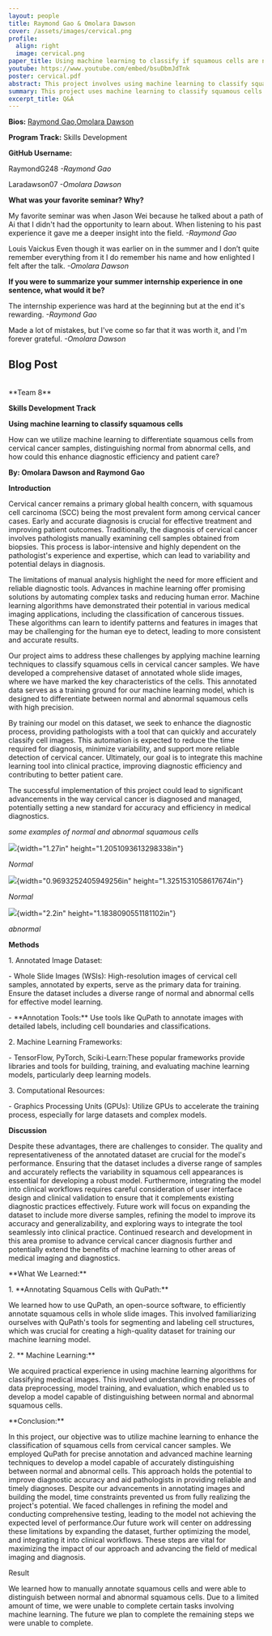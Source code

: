 ```yaml
---
layout: people
title: Raymond Gao & Omolara Dawson
cover: /assets/images/cervical.png
profile:
  align: right
  image: cervical.png
paper_title: Using machine learning to classify if squamous cells are normal or atypical
youtube: https://www.youtube.com/embed/bsuDbmJdTnk
poster: cervical.pdf
abstract: This project involves using machine learning to classify squamous cells, which are crucial for diagnosing skin and mucous membrane conditions. We collected a dataset of annotated whole slide images. This data was then used to train our machine learning model on a discovery platform. We utilized advanced algorithms to create a model capable of accurately distinguishing between normal and abnormal squamous cells. The model is intended to aid pathologists by providing quick and precise classifications of cell images. Future plans include expanding the dataset, enhancing the model's accuracy, and integrating the tool into clinical settings to improve diagnostic efficiency and patient care. 
summary: This project uses machine learning to classify squamous cells from cervical cancer samples, helping to quickly and accurately identify normal versus abnormal cells. By training a model on annotated cell images, we aim to improve diagnostic efficiency and support better patient care in detecting cervical cancer.
excerpt_title: Q&A
---
```

**Bios:** [Raymond Gao](https://jlevy44.github.io/editai_internship/people/HS_Raymond_Gao),[Omolara Dawson](https://jlevy44.github.io/editai_internship/people/HS_Omolara_Dawson)

**Program Track:** Skills Development

**GitHub Username:**  

RaymondG248
*-Raymond Gao*

Laradawson07
*-Omolara Dawson*


**What was your favorite seminar? Why?**  

My favorite seminar was when Jason Wei because he talked about a path of Ai that I didn't had the opportunity to learn about. When listening to his past experience it gave me a deeper insight into the field.
*-Raymond Gao*

Louis Vaickus Even though it was earlier on in the summer and I don’t quite remember everything from it I do remember his name and how enlighted I felt after the talk. 
*-Omolara Dawson*


**If you were to summarize your summer internship experience in one sentence, what would it be?**  

The internship experience was hard at the beginning but at the end it's rewarding.
*-Raymond Gao*

Made a lot of mistakes, but I've come so far that it was worth it, and I'm forever grateful. 
*-Omolara Dawson*

<h2>Blog Post</h2>
<br>
**Team 8**

**Skills Development Track**

**Using machine learning to classify squamous cells**

How can we utilize machine learning to differentiate squamous cells from
cervical cancer samples, distinguishing normal from abnormal cells, and
how could this enhance diagnostic efficiency and patient care?

**By: Omolara Dawson and Raymond Gao**

**Introduction**

Cervical cancer remains a primary global health concern, with squamous
cell carcinoma (SCC) being the most prevalent form among cervical cancer
cases. Early and accurate diagnosis is crucial for effective treatment
and improving patient outcomes. Traditionally, the diagnosis of cervical
cancer involves pathologists manually examining cell samples obtained
from biopsies. This process is labor-intensive and highly dependent on
the pathologist\'s experience and expertise, which can lead to
variability and potential delays in diagnosis.

The limitations of manual analysis highlight the need for more efficient
and reliable diagnostic tools. Advances in machine learning offer
promising solutions by automating complex tasks and reducing human
error. Machine learning algorithms have demonstrated their potential in
various medical imaging applications, including the classification of
cancerous tissues. These algorithms can learn to identify patterns and
features in images that may be challenging for the human eye to detect,
leading to more consistent and accurate results.

Our project aims to address these challenges by applying machine
learning techniques to classify squamous cells in cervical cancer
samples. We have developed a comprehensive dataset of annotated whole
slide images, where we have marked the key characteristics of the cells.
This annotated data serves as a training ground for our machine learning
model, which is designed to differentiate between normal and abnormal
squamous cells with high precision.

By training our model on this dataset, we seek to enhance the diagnostic
process, providing pathologists with a tool that can quickly and
accurately classify cell images. This automation is expected to reduce
the time required for diagnosis, minimize variability, and support more
reliable detection of cervical cancer. Ultimately, our goal is to
integrate this machine learning tool into clinical practice, improving
diagnostic efficiency and contributing to better patient care.

The successful implementation of this project could lead to significant
advancements in the way cervical cancer is diagnosed and managed,
potentially setting a new standard for accuracy and efficiency in
medical diagnostics.

*some examples of normal and abnormal squamous cells*

![](media/image2.jpg){width="1.27in" height="1.2051093613298338in"}

*Normal*

![](media/image3.jpg){width="0.9693252405949256in"
height="1.3251531058617674in"}

*Normal*

![](media/image1.jpg){width="2.2in" height="1.1838090551181102in"}

*abnormal*

**Methods**

1\. Annotated Image Dataset:

\- Whole Slide Images (WSIs): High-resolution images of cervical cell
samples, annotated by experts, serve as the primary data for training.
Ensure the dataset includes a diverse range of normal and abnormal cells
for effective model learning.

\- \*\*Annotation Tools:\*\* Use tools like QuPath to annotate images
with detailed labels, including cell boundaries and classifications.

2\. Machine Learning Frameworks:

\- TensorFlow, PyTorch, Sciki-Learn:These popular frameworks provide
libraries and tools for building, training, and evaluating machine
learning models, particularly deep learning models.

3\. Computational Resources:

\- Graphics Processing Units (GPUs): Utilize GPUs to accelerate the
training process, especially for large datasets and complex models.

**Discussion**

Despite these advantages, there are challenges to consider. The quality
and representativeness of the annotated dataset are crucial for the
model's performance. Ensuring that the dataset includes a diverse range
of samples and accurately reflects the variability in squamous cell
appearances is essential for developing a robust model. Furthermore,
integrating the model into clinical workflows requires careful
consideration of user interface design and clinical validation to ensure
that it complements existing diagnostic practices effectively. Future
work will focus on expanding the dataset to include more diverse
samples, refining the model to improve its accuracy and
generalizability, and exploring ways to integrate the tool seamlessly
into clinical practice. Continued research and development in this area
promise to advance cervical cancer diagnosis further and potentially
extend the benefits of machine learning to other areas of medical
imaging and diagnostics.

\*\*What We Learned:\*\*

1\. \*\*Annotating Squamous Cells with QuPath:\*\*

We learned how to use QuPath, an open-source software, to efficiently
annotate squamous cells in whole slide images. This involved
familiarizing ourselves with QuPath's tools for segmenting and labeling
cell structures, which was crucial for creating a high-quality dataset
for training our machine learning model.

2\. \*\* Machine Learning:\*\*

We acquired practical experience in using machine learning algorithms
for classifying medical images. This involved understanding the
processes of data preprocessing, model training, and evaluation, which
enabled us to develop a model capable of distinguishing between normal
and abnormal squamous cells.

\*\*Conclusion:\*\*

In this project, our objective was to utilize machine learning to
enhance the classification of squamous cells from cervical cancer
samples. We employed QuPath for precise annotation and advanced machine
learning techniques to develop a model capable of accurately
distinguishing between normal and abnormal cells. This approach holds
the potential to improve diagnostic accuracy and aid pathologists in
providing reliable and timely diagnoses. Despite our advancements in
annotating images and building the model, time constraints prevented us
from fully realizing the project\'s potential. We faced challenges in
refining the model and conducting comprehensive testing, leading to the
model not achieving the expected level of performance.Our future work
will center on addressing these limitations by expanding the dataset,
further optimizing the model, and integrating it into clinical
workflows. These steps are vital for maximizing the impact of our
approach and advancing the field of medical imaging and diagnosis.

Result

We learned how to manually annotate squamous cells and were able to
distinguish between normal and abnormal squamous cells. Due to a limited
amount of time, we were unable to complete certain tasks involving
machine learning. The future we plan to complete the remaining steps we
were unable to complete.
